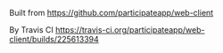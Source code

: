 Built from https://github.com/participateapp/web-client

By Travis CI https://travis-ci.org/participateapp/web-client/builds/225613394
